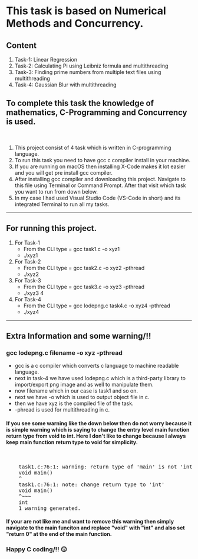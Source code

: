 # This task is based on Numerical Methods and Concurrency.
## Content 
1. Task-1: Linear Regression
2. Task-2: Calculating Pi using Leibniz formula and multithreading
3. Task-3: Finding prime numbers from multiple text files using multithreading
4. Task-4: Gaussian Blur with multithreading   

## To complete this task the knowledge of mathematics, C-Programming and Concurrency is used.
<br>

1. This project consist of 4 task which is written in C-programming language.
2. To run this task you need to have gcc c compiler install in your machine.
3. If you are running on macOS then installing X-Code makes it lot easier and you will get pre install gcc compiler.
4. After installing gcc compiler and downloading this project. Navigate to this file using Terminal or Command Prompt. After that visit which task you want to run from down below.
5. In my case I had used Visual Studio Code (VS-Code in short) and its integrated Terminal to run all my tasks.
<hr>

## For running this project.
1. For Task-1
    * From the CLI type = gcc task1.c -o xyz1
    * ./xyz1
2. For Task-2
    * From the CLI type = gcc task2.c -o xyz2 -pthread
    * ./xyz2
3. For Task-3
    * From the CLI type = gcc task3.c -o xyz3 -pthread
    * ./xyz3 4
4. For Task-4
    * From the CLI type = gcc lodepng.c task4.c -o xyz4 -pthread
    * ./xyz4

<hr>

## Extra Information and some warning/!!

### <strong> gcc lodepng.c filename -o xyz -pthread </strong>
* gcc is a c compiler which converts c language to machine readable language.
* next in task-4 we have used lodepng.c which is a third-party library to import/export png image and as well to manipulate them.
* now filename which in our case is task1 and so on.
* next we have -o which is used to output object file in c.
* then we have xyz is the compiled file of the task. 
* -phread is used for multithreading in c.

#### If you see some warning like the down below then do not worry because it is simple warning which is saying to change the entry level main function return type from void to int. Here I don't like to change because I always keep main function return type to void for simplicity.
<br>
<pre>
    task1.c:76:1: warning: return type of 'main' is not 'int' [-Wmain-return-type]
    void main()
    ^
    task1.c:76:1: note: change return type to 'int'
    void main()
    ^~~~
    int
    1 warning generated.
</pre>

#### If your are not like me and want to remove this warning then simply navigate to the main funciton and replace "void" with "int" and also set "return 0" at the end of the main function.

### Happy C coding/!! 🙃
